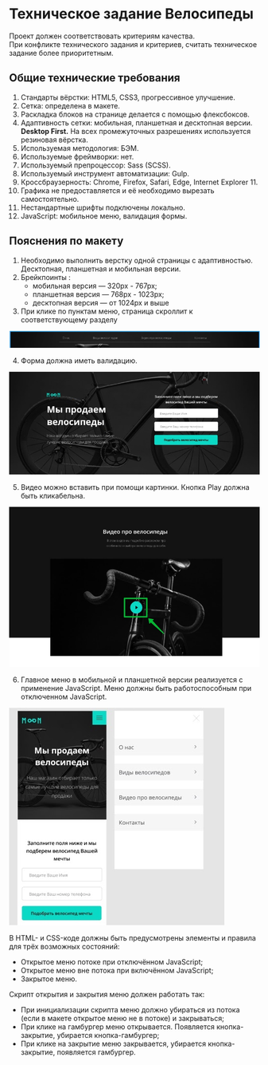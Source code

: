 # Техническое задание Велосипеды

Проект должен соответствовать критериям качества.  
При конфликте технического задания и критериев, считать техническое задание более приоритетным.  

## Общие технические требования

1. Стандарты вёрстки: HTML5, CSS3, прогрессивное улучшение.
2. Сетка: определена в макете.
3. Раскладка блоков на странице делается с помощью флексбоксов.
4. Адаптивность сетки: мобильная, планшетная и десктопная версии. **Desktop First.** На всех промежуточных разрешениях используется резиновая вёрстка.
5. Используемая методология: БЭМ.
6. Используемые фреймворки: нет.
7. Используемый препроцессор: Sass (SCSS).
8. Используемый инструмент автоматизации: Gulp.
9. Кроссбраузерность: Chrome, Firefox, Safari, Edge, Internet Explorer 11.
10. Графика не предоставляется и её необходимо вырезать самостоятельно.
11. Нестандартные шрифты подключены локально.
12. JavaScript: мобильное меню, валидация формы.

## Пояснения по макету

1. Необходимо выполнить верстку одной страницы с адаптивностью. Десктопная, планшетная и мобильная версии.
2. Брейкпоинты :
    - мобильная версия — 320px - 767px;
    - планшетная версия — 768px - 1023px;
    - десктопная версия — от 1024px и выше
3. При клике по пунктам меню, страница скроллит к соответствующему разделу

<img src="specification-1.jpg" alt="Пункты меню">

4. Форма должна иметь валидацию.

<img src="specification-2.jpg" alt="Форма">

5. Видео можно вставить при помощи картинки. Кнопка Play должна быть кликабельна.

<img src="specification-3.jpg" alt="Видео">

6. Главное меню в мобильной и планшетной версии реализуется с применение JavaScript. Меню должны быть работоспособным при отключенном JavaScript.

<img src="specification-4.jpg" alt="Мобильное меню">

В HTML- и CSS-коде должны быть предусмотрены элементы и правила для трёх возможных состояний:
  - Открытое меню потоке при отключённом JavaScript;
  - Открытое меню вне потока при включённом JavaScript;
  - Закрытое меню.

Скрипт открытия и закрытия меню должен работать так:
  - При инициализации скрипта меню должно убираться из потока (если в макете открытое меню не в потоке) и закрываться;
  - При клике на гамбургер меню открывается. Появляется кнопка-закрытие, убирается кнопка-гамбургер;
  - При клике на закрытие меню закрывается, убирается кнопка-закрытие, появляется гамбургер.
